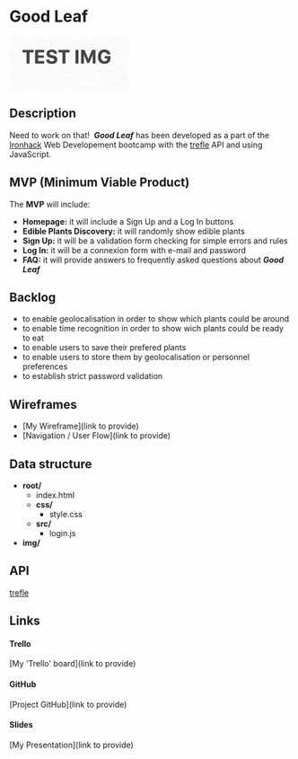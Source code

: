 # Good Leaf

![](./img/test.png)

## Description

Need to work on that!
​
**_Good Leaf_** has been developed as a part of the [Ironhack](https://www.ironhack.com/es/desarrollo-web/barcelona?utm_source=google-sea&utm_medium=cpc&utm_campaign=BCN_app_campus_brand_GA_ES&utm_term={keywords}&gclid=Cj0KCQjwo6D4BRDgARIsAA6uN19LKsx0pvTH-iUz-RfrGakzau9RGdhJaixWuX32X92njICzz66RYbAaAncuEALw_wcB) Web Developement bootcamp with the [trefle](https://docs.trefle.io) API and using JavaScript.
​

## MVP (Minimum Viable Product)

The **MVP** will include:
​

- **Homepage:** it will include a Sign Up and a Log In buttons
- **Edible Plants Discovery:** it will randomly show edible plants
- **Sign Up:** it will be a validation form checking for simple errors and rules
- **Log In:** it will be a connexion form with e-mail and password
- **FAQ:** it will provide answers to frequently asked questions about **_Good Leaf_**
  ​

## Backlog

- to enable geolocalisation in order to show which plants could be around
- to enable time recognition in order to show wich plants could be ready to eat
- to enable users to save their prefered plants
- to enable users to store them by geolocalisation or personnel preferences
- to establish strict password validation

## Wireframes

- [My Wireframe](link to provide)
- [Navigation / User Flow](link to provide)
  ​

## Data structure

- **root/**
  - index.html
  - **css/**
    - style.css
  - **src/**
    - login.js
- **img/**
  ​

## API

[trefle](https://docs.trefle.io)
​

## Links

#### Trello

[My 'Trello' board](link to provide)
​

#### GitHub

[Project GitHub](link to provide)

#### Slides

[My Presentation](link to provide)
